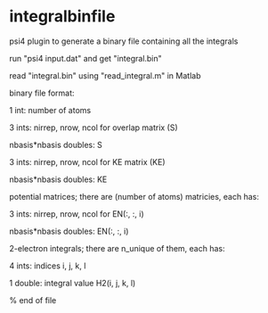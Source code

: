 integralbinfile
===============

psi4 plugin to generate a binary file containing all the integrals

run "psi4 input.dat" and get "integral.bin"

read "integral.bin" using "read_integral.m" in Matlab

binary file format: 

1 int: number of atoms 

3 ints: nirrep, nrow, ncol for overlap matrix (S) 

nbasis*nbasis doubles: S 

3 ints: nirrep, nrow, ncol for KE matrix (KE) 

nbasis*nbasis doubles: KE

potential matrices; there are (number of atoms) matricies, each has: 

3 ints: nirrep, nrow, ncol for EN(:, :, i) 

nbasis*nbasis doubles: EN(:, :, i) 

2-electron integrals; there are n_unique of them, each has: 

4 ints: indices i, j, k, l 

1 double: integral value H2(i, j, k, l) 

% end of file

